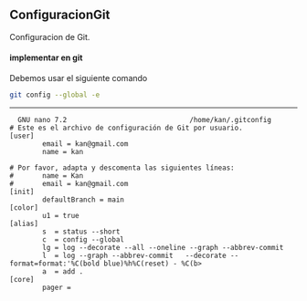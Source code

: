 ## ConfiguracionGit
Configuracion de Git.
#### implementar en git 
Debemos usar el siguiente comando 
```bash
git config --global -e
```
---
```
  GNU nano 7.2                              /home/kan/.gitconfig                                       
# Este es el archivo de configuración de Git por usuario.
[user]
        email = kan@gmail.com
        name = kan

# Por favor, adapta y descomenta las siguientes líneas:
#       name = Kan
#       email = kan@gmail.com
[init]
        defaultBranch = main
[color]
        u1 = true
[alias]
        s  = status --short
        c  = config --global
        lg = log --decorate --all --oneline --graph --abbrev-commit
        l  = log --graph --abbrev-commit   --decorate --format=format:'%C(bold blue)%h%C(reset) - %C(b>
        a  = add .
[core]
        pager =

```
